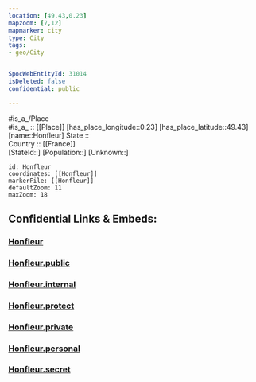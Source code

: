 ```yaml
---
location: [49.43,0.23] 
mapzoom: [7,12] 
mapmarker: city 
type: City
tags:
- geo/City


SpocWebEntityId: 31014
isDeleted: false
confidential: public

---
```

#is_a_/Place  
#is_a_ :: [[Place]] 
[has_place_longitude::0.23] 
[has_place_latitude::49.43] 
[name::Honfleur] 
State ::  
Country :: [[France]]  
[StateId::] 
[Population::] 
[Unknown::] 


```leaflet
id: Honfleur
coordinates: [[Honfleur]] 
markerFile: [[Honfleur]] 
defaultZoom: 11 
maxZoom: 18
```


## Confidential Links & Embeds: 

### [Honfleur](/_Standards/Earth/Continent/Europe/Europe~West/France/regions~France/Normandie/Honfleur.md) 

### [Honfleur.public](/_public/Earth/Continent/Europe/Europe~West/France/regions~France/Normandie/Honfleur.public.md) 

### [Honfleur.internal](/_internal/Earth/Continent/Europe/Europe~West/France/regions~France/Normandie/Honfleur.internal.md) 

### [Honfleur.protect](/_protect/Earth/Continent/Europe/Europe~West/France/regions~France/Normandie/Honfleur.protect.md) 

### [Honfleur.private](/_private/Earth/Continent/Europe/Europe~West/France/regions~France/Normandie/Honfleur.private.md) 

### [Honfleur.personal](/_personal/Earth/Continent/Europe/Europe~West/France/regions~France/Normandie/Honfleur.personal.md) 

### [Honfleur.secret](/_secret/Earth/Continent/Europe/Europe~West/France/regions~France/Normandie/Honfleur.secret.md)

